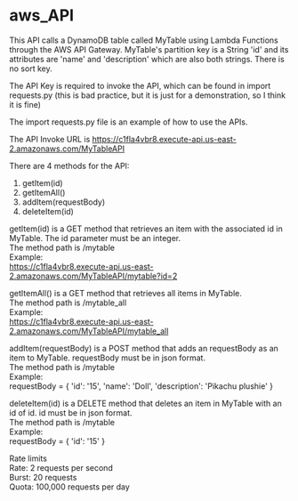 # aws_API

This API calls a DynamoDB table called MyTable using Lambda Functions through the AWS API Gateway. MyTable's partition key is a String 'id' and its attributes are 'name' and 'description' which are also both strings. There is no sort key.

The API Key is required to invoke the API, which can be found in import requests.py (this is bad practice, but it is just for a demonstration, so I think it is fine)

The import requests.py file is an example of how to use the APIs.

The API Invoke URL is
https://c1fla4vbr8.execute-api.us-east-2.amazonaws.com/MyTableAPI

There are 4 methods for the API:
1. getItem(id)
2. getItemAll()
3. addItem(requestBody)
4. deleteItem(id)

getItem(id) is a GET method that retrieves an item with the associated id in MyTable. The id parameter must be an integer.
  <br>The method path is /mytable
  <br>Example:
  <br>https://c1fla4vbr8.execute-api.us-east-2.amazonaws.com/MyTableAPI/mytable?id=2    <br>
  
getItemAll() is a GET method that retrieves all items in MyTable.
  <br>The method path is /mytable_all
  <br>Example:
  <br>https://c1fla4vbr8.execute-api.us-east-2.amazonaws.com/MyTableAPI/mytable_all    <br>
  
addItem(requestBody) is a POST method that adds an requestBody as an item to MyTable. requestBody must be in json format.
  <br>The method path is /mytable
  <br>Example:
  <br>requestBody = {
    'id': '15',
    'name': 'Doll',
    'description': 'Pikachu plushie'
  }<br>

deleteItem(id)  is a DELETE method that deletes an item in MyTable with an id of id. id must be in json format.
  <br>The method path is /mytable
  <br>Example:
  <br>requestBody = {
    'id': '15'
  }<br>

Rate limits <br>
Rate: 2 requests per second <br>
Burst: 20 requests <br>
Quota: 100,000 requests per day <br>
